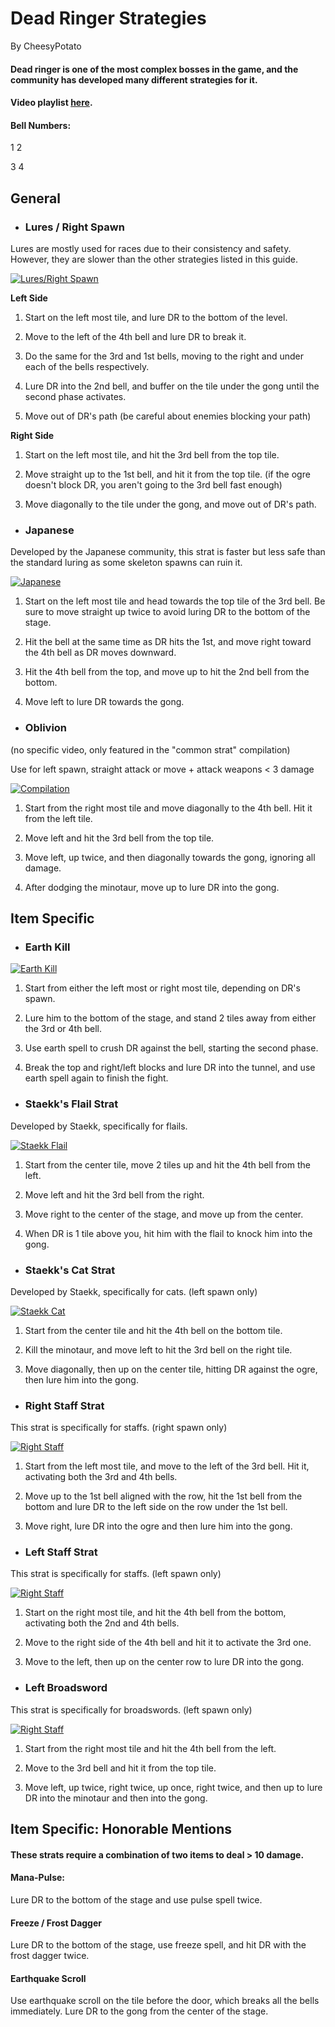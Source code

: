 **Dead Ringer Strategies**
======
By CheesyPotato
#### Dead ringer is one of the most complex bosses in the game, and the community has developed many different strategies for it. 
#### Video playlist [here](https://www.youtube.com/watch?v=ZjK1oEm8MY8&list=PLJUhDoVZKFEgt8Saw1LyLTDadZ09vGUaZ).

#### Bell Numbers:
1 2

3 4

## **General**

* ### Lures / Right Spawn

Lures are mostly used for races due to their consistency and safety. However, they are slower than the other strategies listed in this guide.

[![Lures/Right Spawn](http://img.youtube.com/vi/K0Ly6x5amGA/0.jpg)](http://www.youtube.com/watch?v=K0Ly6x5amGA)

**Left Side**

1. Start on the left most tile, and lure DR to the bottom of the level.

2. Move to the left of the 4th bell and lure DR to break it.

3. Do the same for the 3rd and 1st bells, moving to the right and under each of the bells respectively.

4. Lure DR into the 2nd bell, and buffer on the tile under the gong until the second phase activates.

5. Move out of DR's path (be careful about enemies blocking your path)

**Right Side**

1. Start on the left most tile, and hit the 3rd bell from the top tile.

2. Move straight up to the 1st bell, and hit it from the top tile. (if the ogre doesn't block DR, you aren't going to the 3rd bell fast enough)

3. Move diagonally to the tile under the gong, and move out of DR's path.
* ### Japanese
Developed by the Japanese community, this strat is faster but less safe than the standard luring as some skeleton spawns can ruin it.

[![Japanese](http://img.youtube.com/vi/ZjK1oEm8MY8/0.jpg)](http://www.youtube.com/watch?v=ZjK1oEm8MY8)

1. Start on the left most tile and head towards the top tile of the 3rd bell. Be sure to move straight up twice to avoid luring DR to the bottom of the stage.

2. Hit the bell at the same time as DR hits the 1st, and move right toward the 4th bell as DR moves downward.

3. Hit the 4th bell from the top, and move up to hit the 2nd bell from the bottom.

4. Move left to lure DR towards the gong.

* ### Oblivion

(no specific video, only featured in the "common strat" compilation)

Use for left spawn, straight attack or move + attack weapons < 3 damage

[![Compilation](http://img.youtube.com/vi/n9reINxktx4/0.jpg)](http://www.youtube.com/watch?v=ZjK1oEm8MY8?t=42s)

1. Start from the right most tile and move diagonally to the 4th bell. Hit it from the left tile. 

2. Move left and hit the 3rd bell from the top tile.

3. Move left, up twice, and then diagonally towards the gong, ignoring all damage.

4. After dodging the minotaur, move up to lure DR into the gong.

## **Item Specific**

* ### Earth Kill

[![Earth Kill](http://img.youtube.com/vi/qeQ6udjZdRY/0.jpg)](http://www.youtube.com/watch?v=qeQ6udjZdRY)

1. Start from either the left most or right most tile, depending on DR's spawn.

2. Lure him to the bottom of the stage, and stand 2 tiles away from either the 3rd or 4th bell.

3. Use earth spell to crush DR against the bell, starting the second phase.

4. Break the top and right/left blocks and lure DR into the tunnel, and use earth spell again to finish the fight.

* ### Staekk's Flail Strat

Developed by Staekk, specifically for flails.

[![Staekk Flail](http://img.youtube.com/vi/ecLiJnxDVgw/0.jpg)](http://www.youtube.com/watch?v=ecLiJnxDVgw)

1. Start from the center tile, move 2 tiles up and hit the 4th bell from the left. 

2. Move left and hit the 3rd bell from the right.

3. Move right to the center of the stage, and move up from the center.

4. When DR is 1 tile above you, hit him with the flail to knock him into the gong.

* ### Staekk's Cat Strat

Developed by Staekk, specifically for cats. (left spawn only)

[![Staekk Cat](http://img.youtube.com/vi/6N5UxyujGOM/0.jpg)](http://www.youtube.com/watch?v=6N5UxyujGOM)

1. Start from the center tile and hit the 4th bell on the bottom tile.

2. Kill the minotaur, and move left to hit the 3rd bell on the right tile.

3. Move diagonally, then up on the center tile, hitting DR against the ogre, then lure him into the gong.

* ### Right Staff Strat

This strat is specifically for staffs. (right spawn only)

[![Right Staff](http://img.youtube.com/vi/FlbRsjhWkJ0/0.jpg)](http://www.youtube.com/watch?v=FlbRsjhWkJ0)

1. Start from the left most tile, and move to the left of the 3rd bell. Hit it, activating both the 3rd and 4th bells.

2. Move up to the 1st bell aligned with the row, hit the 1st bell from the bottom and lure DR to the left side on the row under the 1st bell. 

3. Move right, lure DR into the ogre and then lure him into the gong.

* ### Left Staff Strat

This strat is specifically for staffs. (left spawn only)

[![Right Staff](http://img.youtube.com/vi/ayiaDlB2TpQ/0.jpg)](http://www.youtube.com/watch?v=ayiaDlB2TpQ)

1. Start on the right most tile, and hit the 4th bell from the bottom, activating both the 2nd and 4th bells.

2. Move to the right side of the 4th bell and hit it to activate the 3rd one.

3. Move to the left, then up on the center row to lure DR into the gong.

* ### Left Broadsword

This strat is specifically for broadswords. (left spawn only)

[![Right Staff](http://img.youtube.com/vi/3ZkAu2SBSfQ/0.jpg)](http://www.youtube.com/watch?v=3ZkAu2SBSfQ)

1. Start from the right most tile and hit the 4th bell from the left.

2. Move to the 3rd bell and hit it from the top tile.

3. Move left, up twice, right twice, up once, right twice, and then up to lure DR into the minotaur and then into the gong.

## **Item Specific: Honorable Mentions**

#### These strats require a combination of two items to deal > 10 damage.

#### Mana-Pulse: 

Lure DR to the bottom of the stage and use pulse spell twice.

#### Freeze / Frost Dagger

Lure DR to the bottom of the stage, use freeze spell, and hit DR with the frost dagger twice.

#### Earthquake Scroll

Use earthquake scroll on the tile before the door, which breaks all the bells immediately. Lure DR to the gong from the center of the stage.

